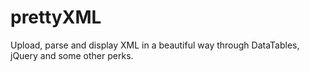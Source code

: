 # prettyXML
Upload, parse and display XML in a beautiful way through DataTables, jQuery and some other perks.
